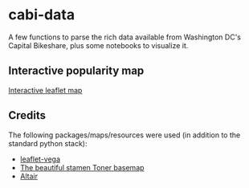 # cabi-data
 A few functions to parse the rich data available from Washington DC's Capital Bikeshare, plus some notebooks to visualize it. 


## Interactive popularity map

[Interactive leaflet map](https://mlinds.github.io/cabi-data/leafletmap.html)

## Credits

The following packages/maps/resources were used (in addition to the standard python stack):
- [leaflet-vega](https://github.com/nyurik/leaflet-vega)
- [The beautiful stamen Toner basemap](https://github.com/stamen/maps.stamen.com)
- [Altair](https://github.com/altair-viz/altair)